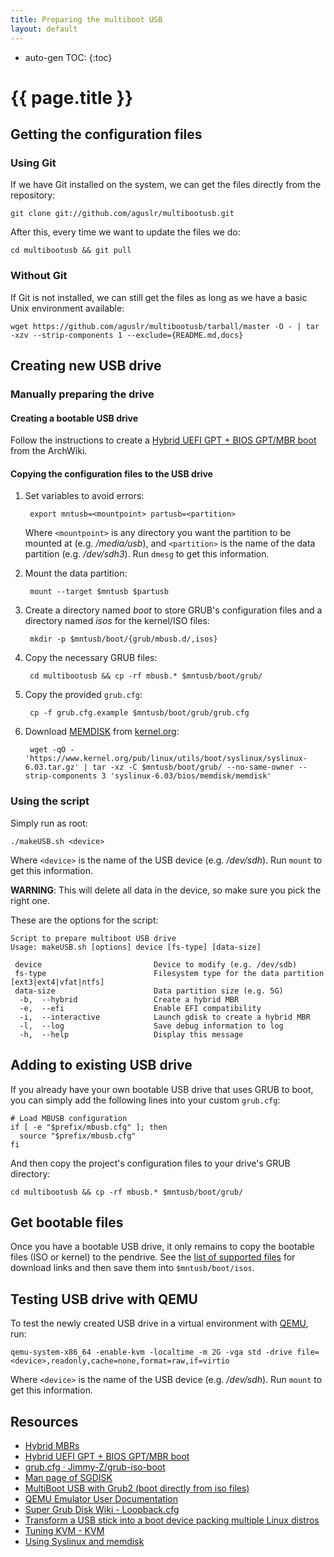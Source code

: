 ```yaml
---
title: Preparing the multiboot USB
layout: default
---
```

* auto-gen TOC:
{:toc}

# {{ page.title }}

## Getting the configuration files

### Using Git

If we have Git installed on the system, we can get the files directly from the repository:

```
git clone git://github.com/aguslr/multibootusb.git
```

After this, every time we want to update the files we do:

```
cd multibootusb && git pull
```

### Without Git

If Git is not installed, we can still get the files as long as we have a basic Unix environment available:

```
wget https://github.com/aguslr/multibootusb/tarball/master -O - | tar -xzv --strip-components 1 --exclude={README.md,docs}
```

## Creating new USB drive

### Manually preparing the drive

#### Creating a bootable USB drive

Follow the instructions to create a [Hybrid UEFI GPT + BIOS GPT/MBR boot][efi+bios] from the ArchWiki.


#### Copying the configuration files to the USB drive

1. Set variables to avoid errors:

        export mntusb=<mountpoint> partusb=<partition>

    Where `<mountpoint>` is any directory you want the partition to be mounted at (e.g. */media/usb*), and `<partition>` is the name of the data partition (e.g. */dev/sdh3*). Run `dmesg` to get this information.

2. Mount the data partition:

        mount --target $mntusb $partusb

3. Create a directory named *boot* to store GRUB's configuration files and a directory named *isos* for the kernel/ISO files:

        mkdir -p $mntusb/boot/{grub/mbusb.d/,isos}

4. Copy the necessary GRUB files:

        cd multibootusb && cp -rf mbusb.* $mntusb/boot/grub/

5. Copy the provided `grub.cfg`:

        cp -f grub.cfg.example $mntusb/boot/grub/grub.cfg

6. Download [MEMDISK][] from [kernel.org][]:

        wget -qO - 'https://www.kernel.org/pub/linux/utils/boot/syslinux/syslinux-6.03.tar.gz' | tar -xz -C $mntusb/boot/grub/ --no-same-owner --strip-components 3 'syslinux-6.03/bios/memdisk/memdisk'


### Using the script

Simply run as root:

```
./makeUSB.sh <device>
```

Where `<device>` is the name of the USB device (e.g. */dev/sdh*). Run `mount` to get this information.

**WARNING**: This will delete all data in the device, so make sure you pick the right one.

These are the options for the script:

```null
Script to prepare multiboot USB drive
Usage: makeUSB.sh [options] device [fs-type] [data-size]

 device                         Device to modify (e.g. /dev/sdb)
 fs-type                        Filesystem type for the data partition [ext3|ext4|vfat|ntfs]
 data-size                      Data partition size (e.g. 5G)
  -b,  --hybrid                 Create a hybrid MBR
  -e,  --efi                    Enable EFI compatibility
  -i,  --interactive            Launch gdisk to create a hybrid MBR
  -l,  --log                    Save debug information to log
  -h,  --help                   Display this message
```


## Adding to existing USB drive

If you already have your own bootable USB drive that uses GRUB to boot, you can simply add the following lines into your custom `grub.cfg`:

```
# Load MBUSB configuration
if [ -e "$prefix/mbusb.cfg" ]; then
  source "$prefix/mbusb.cfg"
fi
```

And then copy the project's configuration files to your drive's GRUB directory:

```
cd multibootusb && cp -rf mbusb.* $mntusb/boot/grub/
```


## Get bootable files

Once you have a bootable USB drive, it only remains to copy the bootable files (ISO or kernel) to the pendrive. See the [list of supported files][isos] for download links and then save them into `$mntusb/boot/isos`.


## Testing USB drive with QEMU

To test the newly created USB drive in a virtual environment with [QEMU][], run:

```
qemu-system-x86_64 -enable-kvm -localtime -m 2G -vga std -drive file=<device>,readonly,cache=none,format=raw,if=virtio
```

Where `<device>` is the name of the USB device (e.g. */dev/sdh*). Run `mount` to get this information.


## Resources

- [Hybrid MBRs][hybridmbr]
- [Hybrid UEFI GPT + BIOS GPT/MBR boot][efi+bios]
- [grub.cfg · Jimmy-Z/grub-iso-boot][grub-iso-boot]
- [Man page of SGDISK][sgdisk]
- [MultiBoot USB with Grub2 (boot directly from iso files)][panticz-mbusb]
- [QEMU Emulator User Documentation][qemudocs]
- [Super Grub Disk Wiki - Loopback.cfg][loopback.cfg]
- [Transform a USB stick into a boot device packing multiple Linux distros][multiboot-usb]
- [Tuning KVM - KVM][kvmtuning]
- [Using Syslinux and memdisk][usingmemdisk]


[isos]: isos.md
[efi+bios]: https://wiki.archlinux.org/index.php/Multiboot_USB_drive#Hybrid_UEFI_GPT_.2B_BIOS_GPT.2FMBR_boot
[grub-iso-boot]: https://github.com/Jimmy-Z/grub-iso-boot/blob/master/grub.cfg
[hybridmbr]: http://www.rodsbooks.com/gdisk/hybrid.html
[kernel.org]: https://www.kernel.org/pub/linux/utils/boot/syslinux/
[kvmtuning]: http://www.linux-kvm.org/page/Tuning_KVM
[loopback.cfg]: http://www.supergrubdisk.org/wiki/Loopback.cfg
[memdisk]: http://www.syslinux.org/wiki/index.php?title=MEMDISK
[multiboot-usb]: http://www.circuidipity.com/multi-boot-usb.html
[multipass-usb]: https://github.com/Thermionix/multipass-usb
[panticz-mbusb]: http://www.panticz.de/MultiBootUSB
[qemu]: http://qemu.org/
[qemudocs]: https://qemu.weilnetz.de/doc/qemu-doc.html
[sgdisk]: http://www.rodsbooks.com/gdisk/sgdisk.html
[usingmemdisk]: https://wiki.archlinux.org/index.php/Multiboot_USB_drive#Using_Syslinux_and_memdisk

